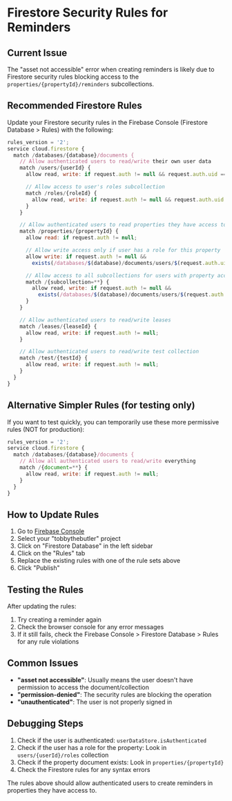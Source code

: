 # Firestore Security Rules for Reminders

## Current Issue

The "asset not accessible" error when creating reminders is likely due to Firestore security rules blocking access to the `properties/{propertyId}/reminders` subcollections.

## Recommended Firestore Rules

Update your Firestore security rules in the Firebase Console (Firestore Database > Rules) with the following:

```javascript
rules_version = '2';
service cloud.firestore {
  match /databases/{database}/documents {
    // Allow authenticated users to read/write their own user data
    match /users/{userId} {
      allow read, write: if request.auth != null && request.auth.uid == userId;

      // Allow access to user's roles subcollection
      match /roles/{roleId} {
        allow read, write: if request.auth != null && request.auth.uid == userId;
      }
    }

    // Allow authenticated users to read properties they have access to
    match /properties/{propertyId} {
      allow read: if request.auth != null;

      // Allow write access only if user has a role for this property
      allow write: if request.auth != null &&
        exists(/databases/$(database)/documents/users/$(request.auth.uid)/roles/$(propertyId));

      // Allow access to all subcollections for users with property access
      match /{subcollection=**} {
        allow read, write: if request.auth != null &&
          exists(/databases/$(database)/documents/users/$(request.auth.uid)/roles/$(propertyId));
      }
    }

    // Allow authenticated users to read/write leases
    match /leases/{leaseId} {
      allow read, write: if request.auth != null;
    }

    // Allow authenticated users to read/write test collection
    match /test/{testId} {
      allow read, write: if request.auth != null;
    }
  }
}
```

## Alternative Simpler Rules (for testing only)

If you want to test quickly, you can temporarily use these more permissive rules (NOT for production):

```javascript
rules_version = '2';
service cloud.firestore {
  match /databases/{database}/documents {
    // Allow all authenticated users to read/write everything
    match /{document=**} {
      allow read, write: if request.auth != null;
    }
  }
}
```

## How to Update Rules

1. Go to [Firebase Console](https://console.firebase.google.com/)
2. Select your "tobbythebutler" project
3. Click on "Firestore Database" in the left sidebar
4. Click on the "Rules" tab
5. Replace the existing rules with one of the rule sets above
6. Click "Publish"

## Testing the Rules

After updating the rules:

1. Try creating a reminder again
2. Check the browser console for any error messages
3. If it still fails, check the Firebase Console > Firestore Database > Rules for any rule violations

## Common Issues

- **"asset not accessible"**: Usually means the user doesn't have permission to access the document/collection
- **"permission-denied"**: The security rules are blocking the operation
- **"unauthenticated"**: The user is not properly signed in

## Debugging Steps

1. Check if the user is authenticated: `userDataStore.isAuthenticated`
2. Check if the user has a role for the property: Look in `users/{userId}/roles` collection
3. Check if the property document exists: Look in `properties/{propertyId}`
4. Check the Firestore rules for any syntax errors

The rules above should allow authenticated users to create reminders in properties they have access to.
